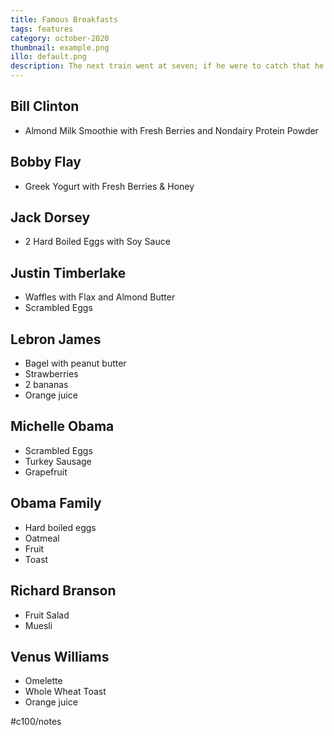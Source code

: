 ```yaml
---
title: Famous Breakfasts
tags: features
category: october-2020
thumbnail: example.png
illo: default.png
description: The next train went at seven; if he were to catch that he would have to rush like mad and the collection of samples was still not packed, and he did not at all feel particularly fresh and lively. And even if he did catch the train he would not avoid his boss's anger as the office assistant would have been there to see the five o'clock train go, he would have put in his report about Gregor's not being there a long time ago.
---
```


## Bill Clinton
* Almond Milk Smoothie with Fresh Berries and Nondairy Protein Powder

## Bobby Flay
* Greek Yogurt with Fresh Berries & Honey

## Jack Dorsey
* 2 Hard Boiled Eggs with Soy Sauce

## Justin Timberlake
* Waffles with Flax and Almond Butter
* Scrambled Eggs

## Lebron James
* Bagel with peanut butter
* Strawberries
* 2 bananas
* Orange juice

## Michelle Obama
* Scrambled Eggs
* Turkey Sausage
* Grapefruit

## Obama Family
* Hard boiled eggs
* Oatmeal
* Fruit
* Toast

## Richard Branson
* Fruit Salad
* Muesli

## Venus Williams
* Omelette
* Whole Wheat Toast
* Orange juice

#c100/notes